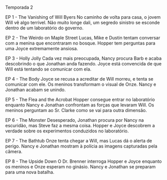 Temporada 2

EP 1 - The Vanishing of Will Byers
	No caminho de volta para casa, o jovem Will vê algo terrível. Não muito longe dali, um segredo sinistro se esconde dentro de um laboratório do governo. 

EP 2 - The Weirdo on Maple Street
	Lucas, Mike e Dustin tentam conversar com a menina que encontraram no bosque. Hopper tem perguntas para uma Joyce extremamente ansiosa. 

EP 3 - Holly Jolly
	Cada vez mais preocupada, Nancy procura Barb e acaba descobrindo o que Jonathan anda fazendo. Joyce está convencida de que Will está tentando se comunicar com ela.

EP 4 - The Body
	Joyce se recusa a acreditar de Will morreu, e tenta se comunicar com ele. Os meninos transformam o visual de Onze. Nancy e Jonathan acabam se unindo.

EP 5 - The Flea and the Acrobat
	Hopper consegue entrar no laboratório enquanto Nancy e Jonathan confrontam as forças que levaram Will. Os meninos perguntam ao Sr. Clarke como se vai para outra dimensão. 

EP 6 - The Monster
	Desesperado, Jonathan procura por Nancy na escuridão, mas Steve faz a mesma coisa. Hopper e Joyce descobrem a verdade sobre os experimentos conduzidos no laboratório. 

EP 7 - The Bathtub
	Onze tenta chegar a Will, mas Lucas dá o alerta de perigo. Nancy e Jonathan mostram à polícia as imagens capturadas pela câmera.

EP 8 - The Upside Down
	O Dr. Brenner interroga Hopper e Joyce enquanto os meninos e Onze esperam no ginásio. Nancy e Jonathan se preparam para uma nova batalha.